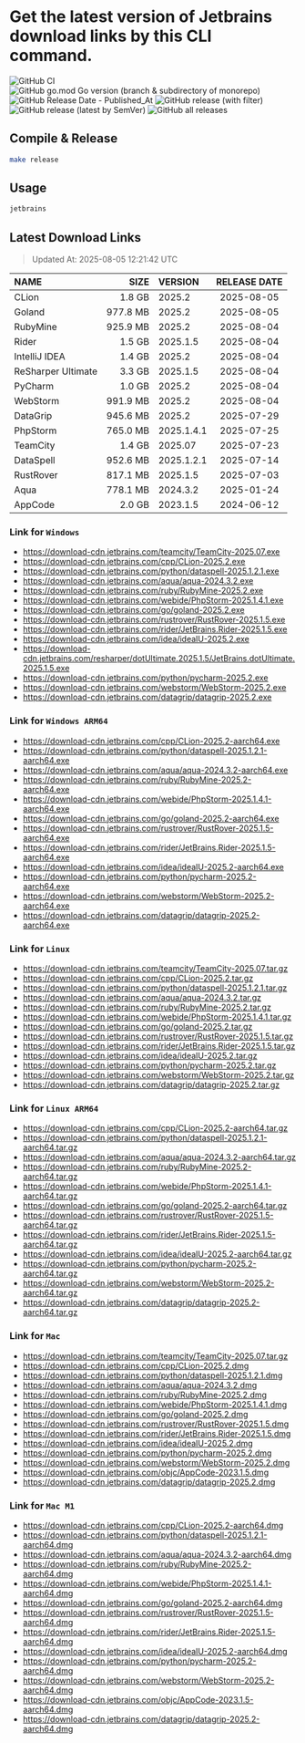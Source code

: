 # Get the latest version of Jetbrains download links by this CLI command.

![GitHub CI](https://github.com/designinlife/jetbrains/actions/workflows/ci.yml/badge.svg)
![GitHub go.mod Go version (branch & subdirectory of monorepo)](https://img.shields.io/github/go-mod/go-version/designinlife/jetbrains/master)
![GitHub Release Date - Published_At](https://img.shields.io/github/release-date/designinlife/jetbrains)
![GitHub release (with filter)](https://img.shields.io/github/v/release/designinlife/jetbrains)
![GitHub release (latest by SemVer)](https://img.shields.io/github/downloads/designinlife/jetbrains/v1.1.12/total)
![GitHub all releases](https://img.shields.io/github/downloads/designinlife/jetbrains/total)

## Compile & Release

```bash
make release
```

## Usage

```bash
jetbrains
```

## Latest Download Links

> Updated At: 2025-08-05 12:21:42 UTC

| NAME | SIZE | VERSION | RELEASE DATE |
| :-- | --: | :-- | :--: |
| CLion | 1.8 GB | 2025.2 | 2025-08-05 |
| Goland | 977.8 MB | 2025.2 | 2025-08-05 |
| RubyMine | 925.9 MB | 2025.2 | 2025-08-04 |
| Rider | 1.5 GB | 2025.1.5 | 2025-08-04 |
| IntelliJ IDEA | 1.4 GB | 2025.2 | 2025-08-04 |
| ReSharper Ultimate | 3.3 GB | 2025.1.5 | 2025-08-04 |
| PyCharm | 1.0 GB | 2025.2 | 2025-08-04 |
| WebStorm | 991.9 MB | 2025.2 | 2025-08-04 |
| DataGrip | 945.6 MB | 2025.2 | 2025-07-29 |
| PhpStorm | 765.0 MB | 2025.1.4.1 | 2025-07-25 |
| TeamCity | 1.4 GB | 2025.07 | 2025-07-23 |
| DataSpell | 952.6 MB | 2025.1.2.1 | 2025-07-14 |
| RustRover | 817.1 MB | 2025.1.5 | 2025-07-03 |
| Aqua | 778.1 MB | 2024.3.2 | 2025-01-24 |
| AppCode | 2.0 GB | 2023.1.5 | 2024-06-12 |

### Link for `Windows`

* <https://download-cdn.jetbrains.com/teamcity/TeamCity-2025.07.exe>
* <https://download-cdn.jetbrains.com/cpp/CLion-2025.2.exe>
* <https://download-cdn.jetbrains.com/python/dataspell-2025.1.2.1.exe>
* <https://download-cdn.jetbrains.com/aqua/aqua-2024.3.2.exe>
* <https://download-cdn.jetbrains.com/ruby/RubyMine-2025.2.exe>
* <https://download-cdn.jetbrains.com/webide/PhpStorm-2025.1.4.1.exe>
* <https://download-cdn.jetbrains.com/go/goland-2025.2.exe>
* <https://download-cdn.jetbrains.com/rustrover/RustRover-2025.1.5.exe>
* <https://download-cdn.jetbrains.com/rider/JetBrains.Rider-2025.1.5.exe>
* <https://download-cdn.jetbrains.com/idea/ideaIU-2025.2.exe>
* <https://download-cdn.jetbrains.com/resharper/dotUltimate.2025.1.5/JetBrains.dotUltimate.2025.1.5.exe>
* <https://download-cdn.jetbrains.com/python/pycharm-2025.2.exe>
* <https://download-cdn.jetbrains.com/webstorm/WebStorm-2025.2.exe>
* <https://download-cdn.jetbrains.com/datagrip/datagrip-2025.2.exe>

### Link for `Windows ARM64`

* <https://download-cdn.jetbrains.com/cpp/CLion-2025.2-aarch64.exe>
* <https://download-cdn.jetbrains.com/python/dataspell-2025.1.2.1-aarch64.exe>
* <https://download-cdn.jetbrains.com/aqua/aqua-2024.3.2-aarch64.exe>
* <https://download-cdn.jetbrains.com/ruby/RubyMine-2025.2-aarch64.exe>
* <https://download-cdn.jetbrains.com/webide/PhpStorm-2025.1.4.1-aarch64.exe>
* <https://download-cdn.jetbrains.com/go/goland-2025.2-aarch64.exe>
* <https://download-cdn.jetbrains.com/rustrover/RustRover-2025.1.5-aarch64.exe>
* <https://download-cdn.jetbrains.com/rider/JetBrains.Rider-2025.1.5-aarch64.exe>
* <https://download-cdn.jetbrains.com/idea/ideaIU-2025.2-aarch64.exe>
* <https://download-cdn.jetbrains.com/python/pycharm-2025.2-aarch64.exe>
* <https://download-cdn.jetbrains.com/webstorm/WebStorm-2025.2-aarch64.exe>
* <https://download-cdn.jetbrains.com/datagrip/datagrip-2025.2-aarch64.exe>

### Link for `Linux`

* <https://download-cdn.jetbrains.com/teamcity/TeamCity-2025.07.tar.gz>
* <https://download-cdn.jetbrains.com/cpp/CLion-2025.2.tar.gz>
* <https://download-cdn.jetbrains.com/python/dataspell-2025.1.2.1.tar.gz>
* <https://download-cdn.jetbrains.com/aqua/aqua-2024.3.2.tar.gz>
* <https://download-cdn.jetbrains.com/ruby/RubyMine-2025.2.tar.gz>
* <https://download-cdn.jetbrains.com/webide/PhpStorm-2025.1.4.1.tar.gz>
* <https://download-cdn.jetbrains.com/go/goland-2025.2.tar.gz>
* <https://download-cdn.jetbrains.com/rustrover/RustRover-2025.1.5.tar.gz>
* <https://download-cdn.jetbrains.com/rider/JetBrains.Rider-2025.1.5.tar.gz>
* <https://download-cdn.jetbrains.com/idea/ideaIU-2025.2.tar.gz>
* <https://download-cdn.jetbrains.com/python/pycharm-2025.2.tar.gz>
* <https://download-cdn.jetbrains.com/webstorm/WebStorm-2025.2.tar.gz>
* <https://download-cdn.jetbrains.com/datagrip/datagrip-2025.2.tar.gz>

### Link for `Linux ARM64`

* <https://download-cdn.jetbrains.com/cpp/CLion-2025.2-aarch64.tar.gz>
* <https://download-cdn.jetbrains.com/python/dataspell-2025.1.2.1-aarch64.tar.gz>
* <https://download-cdn.jetbrains.com/aqua/aqua-2024.3.2-aarch64.tar.gz>
* <https://download-cdn.jetbrains.com/ruby/RubyMine-2025.2-aarch64.tar.gz>
* <https://download-cdn.jetbrains.com/webide/PhpStorm-2025.1.4.1-aarch64.tar.gz>
* <https://download-cdn.jetbrains.com/go/goland-2025.2-aarch64.tar.gz>
* <https://download-cdn.jetbrains.com/rustrover/RustRover-2025.1.5-aarch64.tar.gz>
* <https://download-cdn.jetbrains.com/rider/JetBrains.Rider-2025.1.5-aarch64.tar.gz>
* <https://download-cdn.jetbrains.com/idea/ideaIU-2025.2-aarch64.tar.gz>
* <https://download-cdn.jetbrains.com/python/pycharm-2025.2-aarch64.tar.gz>
* <https://download-cdn.jetbrains.com/webstorm/WebStorm-2025.2-aarch64.tar.gz>
* <https://download-cdn.jetbrains.com/datagrip/datagrip-2025.2-aarch64.tar.gz>

### Link for `Mac`

* <https://download-cdn.jetbrains.com/teamcity/TeamCity-2025.07.tar.gz>
* <https://download-cdn.jetbrains.com/cpp/CLion-2025.2.dmg>
* <https://download-cdn.jetbrains.com/python/dataspell-2025.1.2.1.dmg>
* <https://download-cdn.jetbrains.com/aqua/aqua-2024.3.2.dmg>
* <https://download-cdn.jetbrains.com/ruby/RubyMine-2025.2.dmg>
* <https://download-cdn.jetbrains.com/webide/PhpStorm-2025.1.4.1.dmg>
* <https://download-cdn.jetbrains.com/go/goland-2025.2.dmg>
* <https://download-cdn.jetbrains.com/rustrover/RustRover-2025.1.5.dmg>
* <https://download-cdn.jetbrains.com/rider/JetBrains.Rider-2025.1.5.dmg>
* <https://download-cdn.jetbrains.com/idea/ideaIU-2025.2.dmg>
* <https://download-cdn.jetbrains.com/python/pycharm-2025.2.dmg>
* <https://download-cdn.jetbrains.com/webstorm/WebStorm-2025.2.dmg>
* <https://download-cdn.jetbrains.com/objc/AppCode-2023.1.5.dmg>
* <https://download-cdn.jetbrains.com/datagrip/datagrip-2025.2.dmg>

### Link for `Mac M1`

* <https://download-cdn.jetbrains.com/cpp/CLion-2025.2-aarch64.dmg>
* <https://download-cdn.jetbrains.com/python/dataspell-2025.1.2.1-aarch64.dmg>
* <https://download-cdn.jetbrains.com/aqua/aqua-2024.3.2-aarch64.dmg>
* <https://download-cdn.jetbrains.com/ruby/RubyMine-2025.2-aarch64.dmg>
* <https://download-cdn.jetbrains.com/webide/PhpStorm-2025.1.4.1-aarch64.dmg>
* <https://download-cdn.jetbrains.com/go/goland-2025.2-aarch64.dmg>
* <https://download-cdn.jetbrains.com/rustrover/RustRover-2025.1.5-aarch64.dmg>
* <https://download-cdn.jetbrains.com/rider/JetBrains.Rider-2025.1.5-aarch64.dmg>
* <https://download-cdn.jetbrains.com/idea/ideaIU-2025.2-aarch64.dmg>
* <https://download-cdn.jetbrains.com/python/pycharm-2025.2-aarch64.dmg>
* <https://download-cdn.jetbrains.com/webstorm/WebStorm-2025.2-aarch64.dmg>
* <https://download-cdn.jetbrains.com/objc/AppCode-2023.1.5-aarch64.dmg>
* <https://download-cdn.jetbrains.com/datagrip/datagrip-2025.2-aarch64.dmg>
